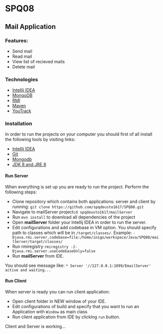 # SPQ08

## Mail Application

### Features:
- Send mail
- Read mail
- View list of recieved mails
- Delete mail

### Technologies 

- [Intellij IDEA](https://www.jetbrains.com/idea/)
- [MongoDB](https://www.mongodb.com/)
- [RMI](http://docs.oracle.com/javase/7/docs/technotes/guides/rmi/hello/hello-world.html)
- [Maven](https://maven.apache.org/)
- [YouTrack](https://www.jetbrains.com/youtrack/)


### Installation

In order to run the projects on your computer you should first of all install the following tools by visiting links:
- [Intellij IDEA](https://www.jetbrains.com/idea/)
- [Git](https://www.atlassian.com/git/tutorials/install-git)
- [Mongodb](https://docs.mongodb.com/manual/installation/)
- [JDK 8 and JRE 8](https://docs.oracle.com/javase/8/docs/technotes/guides/install/install_overview.html)

#### Run Server

When everything is set up you are ready to run the project. Perform the following steps:
- Clone repository which contains both applications: server and client by running: `git clone https://github.com/spqdeusto1617/SPQ08.git`
- Navigate to mailServer project`cd spqdeusto1617/mailServer`
- Run `mvn install` to download all dependencies of the project 
- Open **mailServer** folder your Intellij IDEA in order to run the server. 
- Edit configurations and add codebase in VM option. You should specify path to classes which will be in `/target/classes/`. Example: `-Djava.rmi.server.codebase=file:/home/inigo/workspace/Java/SPQ08/mailServer/target/classes/`
- Run rmiregistry `rmiregistry -J-Djava.rmi.server.useCodebaseOnly=false`
- Run **mailServer** from IDE.

You should see message like: 
`* Server '//127.0.0.1:1099/EmailServer' active and waiting...`

#### Run Client

When server is ready you can run client application:
- Open client folder in NEW window of your IDE.
- Edit configurations of build and specify that you want to run an Application with `Window` as main class
- Run client application from IDE by clicking `run` button.

Client and Server is working...

